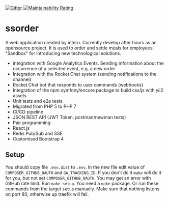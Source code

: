 [![Gitter](https://badges.gitter.im/ssorder/community.svg)](https://gitter.im/ssorder/community?utm_source=badge&utm_medium=badge&utm_campaign=pr-badge)
[![Maintainability Rating](https://sonarcloud.io/api/project_badges/measure?project=ssorder&metric=sqale_rating)](https://sonarcloud.io/dashboard?id=ssorder)
# ssorder

A web application created by intern. Currently develop after hours as an opensource project. It is used to order and settle meals for employees. "Sandbox" for introducing new technological solutions.

* integration with Google Analytics Events. Sending information about the occurrence of a selected event, e.g. a new order
* Integration with the Rocket.Chat system (sending notifications to the channel)
* Rocket.Chat bot that responds to user commands (webhooks)
* Integration of the npm symfony/encore package to build css/js with yii2 assets
* Unit tests and e2e tests
* Migrated from PHP 5 to PHP 7
* CI/CD pipeline
* JSON REST API (JWT Token, postman/newman tests)
* Pair programming
* React.js
* Redis Pub/Sub and SSE
* Customised Bootstrap 4

## Setup

You should copy file `.env.dist` to `.env`.
In the new file edit value of `COMPOSER_GITHUB_OAUTH` and `GA_TRACKING_ID`.
If you don't do it `make` will do it for you, but not set `COMPOSER_GITHUB_OAUTH`.
You may get an error with GitHub rate limit.
Run `make setup`. You need a `make` package.
Or run these commands from the target  `setup` manually.
Make sure that nothing listens on port 80, otherwise up traefik will fail.
